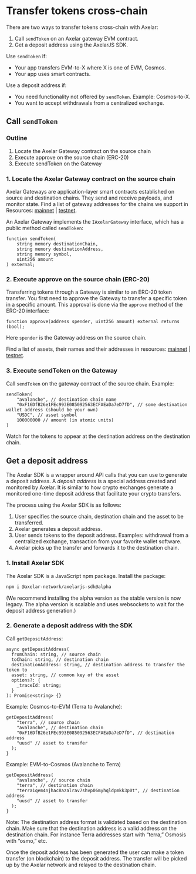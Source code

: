 # Transfer tokens cross-chain

There are two ways to transfer tokens cross-chain with Axelar:

1. Call `sendToken` on an Axelar gateway EVM contract.
2. Get a deposit address using the AxelarJS SDK.

Use `sendToken` if:

- Your app transfers EVM-to-X where X is one of EVM, Cosmos.
- Your app uses smart contracts.

Use a deposit address if:

- You need functionality not offered by `sendToken`. Example: Cosmos-to-X.
- You want to accept withdrawals from a centralized exchange.

## Call `sendToken`

### Outline

1. Locate the Axelar Gateway contract on the source chain
2. Execute approve on the source chain (ERC-20)
3. Execute sendToken on the Gateway

### 1. Locate the Axelar Gateway contract on the source chain

Axelar Gateways are application-layer smart contracts established on source and destination chains. They send and receive payloads, and monitor state. Find a list of gateway addresses for the chains we support in Resources: [mainnet](../resources/mainnet) | [testnet](../resources/testnet).

An Axelar Gateway implements the `IAxelarGateway` interface, which has a public method called `sendToken`:

```solidity
function sendToken(
    string memory destinationChain,
    string memory destinationAddress,
    string memory symbol,
    uint256 amount
) external;
```

### 2. Execute approve on the source chain (ERC-20)

Transferring tokens through a Gateway is similar to an ERC-20 token transfer. You first need to approve the Gateway to transfer a specific token in a specific amount. This approval is done via the `approve` method of the ERC-20 interface:

```solidity
function approve(address spender, uint256 amount) external returns (bool);
```

Here `spender` is the Gateway address on the source chain.

Find a list of assets, their names and their addresses in resources: [mainnet](../resources/mainnet) | [testnet](../resources/testnet).

### 3. Execute sendToken on the Gateway

Call `sendToken` on the gateway contract of the source chain. Example:

```solidity
sendToken(
	"avalanche", // destination chain name
	"0xF16DfB26e1FEc993E085092563ECFAEaDa7eD7fD", // some destination wallet address (should be your own)
	"USDC", // asset symbol
	100000000 // amount (in atomic units)
)
```

Watch for the tokens to appear at the destination address on the destination chain.

## Get a deposit address

The Axelar SDK is a wrapper around API calls that you can use to generate a deposit address. A _deposit address_ is a special address created and monitored by Axelar. It is similar to how crypto exchanges generate a monitored one-time deposit address that facilitate your crypto transfers.

The process using the Axelar SDK is as follows:

1. User specifies the source chain, destination chain and the asset to be transferred.
2. Axelar generates a deposit address.
3. User sends tokens to the deposit address. Examples: withdrawal from a centralized exchange, transaction from your favorite wallet software.
4. Axelar picks up the transfer and forwards it to the destination chain.

### 1. Install Axelar SDK

The Axelar SDK is a JavaScript npm package. Install the package:

```bash
npm i @axelar-network/axelarjs-sdk@alpha
```

(We recommend installing the alpha version as the stable version is now legacy. The alpha version is scalable and uses websockets to wait for the deposit address generation.)

### 2. Generate a deposit address with the SDK

Call `getDepositAddress`:

```tsx
async getDepositAddress(
  fromChain: string, // source chain
  toChain: string, // destination chain
  destinationAddress: string, // destination address to transfer the token to
  asset: string, // common key of the asset
  options?: {
    _traceId: string;
  }
): Promise<string> {}
```

Example: Cosmos-to-EVM (Terra to Avalanche):

```tsx
getDepositAddress(
    "terra", // source chain
    "avalanche", // destination chain
    "0xF16DfB26e1FEc993E085092563ECFAEaDa7eD7fD", // destination address
    "uusd" // asset to transfer
  );
}
```

Example: EVM-to-Cosmos (Avalanche to Terra)

```tsx
getDepositAddress(
    "avalanche", // source chain
    "terra", // destination chain
    "terra1qem4njhac8azalrav7shvp06myhqldpmkk3p0t", // destination address
    "uusd" // asset to transfer
  );
}
```

Note: The destination address format is validated based on the destination chain. Make sure that the destination address is a valid address on the destination chain. For instance Terra addresses start with “terra,” Osmosis with “osmo,” etc.

Once the deposit address has been generated the user can make a token transfer (on blockchain) to the deposit address. The transfer will be picked up by the Axelar network and relayed to the destination chain.
